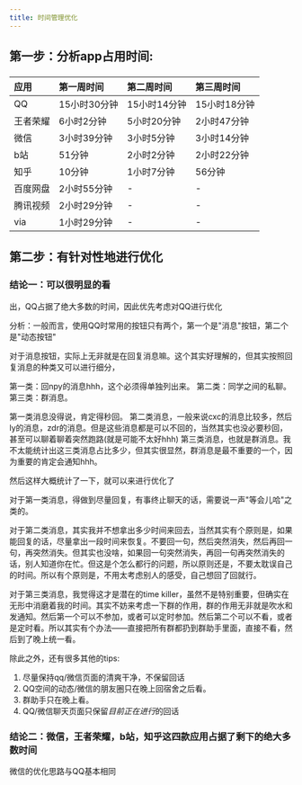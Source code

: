```yaml
---
title: 时间管理优化
---
```


## 第一步：分析app占用时间:
### 
| 应用|第一周时间 |第二周时间|第三周时间|
|:--|:--|:--|:--|
|QQ|15小时30分钟|15小时14分钟|15小时18分钟|
|王者荣耀|6小时2分钟|5小时20分钟|2小时47分钟|
|微信|3小时39分钟|3小时5分钟|3小时14分钟|
|b站|51分钟|2小时2分钟|2小时22分钟|
|知乎|10分钟|1小时7分钟|56分钟|
|百度网盘|2小时55分钟|-|-|
|腾讯视频|2小时29分钟|-|-|
|via|1小时29分钟|-|-|
###
## 第二步：有针对性地进行优化
### 结论一：可以很明显的看
出，QQ占据了绝大多数的时间，因此优先考虑对QQ进行优化

分析：一般而言，使用QQ时常用的按钮只有两个，第一个是"消息"按钮，第二个是"动态按钮"

对于消息按钮，实际上无非就是在回复消息嘛。这个其实好理解的，但其实按照回复消息的种类又可以进行细分，

第一类：回npy的消息hhh，这个必须得单独列出来。
第二类：同学之间的私聊。
第三类：群消息。

第一类消息没得说，肯定得秒回。
第二类消息，一般来说cxc的消息比较多，然后ly的消息，zdr的消息。但是这些消息都是可以不回的，当然其实也没必要秒回，甚至可以聊着聊着突然跑路(就是可能不太好hhh)
第三类消息，也就是群消息。我不太能统计出这三类消息占比多少，但其实很显然，群消息是最不重要的一个，因为重要的肯定会通知hhh。

然后这样大概统计了一下，就可以来进行优化了

对于第一类消息，得做到尽量回复，有事终止聊天的话，需要说一声"等会儿哈"之类的。

对于第二类消息，其实我并不想拿出多少时间来回去，当然其实有个原则是，如果能回复的话，尽量拿出一段时间来恢复。不要回一句，然后突然消失，然后再回一句，再突然消失。但其实也没啥，如果回一句突然消失，再回一句再突然消失的话，别人知道你在忙。但这是个怎么都行的问题，所以原则还是，不要太耽误自己的时间。所以有个原则是，不用太考虑别人的感受，自己想回了回就行。

对于第三类消息，我觉得这才是潜在的time killer，虽然不是特别重要，但确实在无形中消磨着我的时间。其实不妨来考虑一下群的作用，群的作用无非就是吹水和发通知。然后第一个可以不参加，或者可以定时参加。然后第二个可以不看，或者是定时看。所以其实有个办法——直接把所有群都扔到群助手里面，直接不看，然后到了晚上统一看。

除此之外，还有很多其他的tips:
1. 尽量保持qq/微信页面的清爽干净，不保留回话
2. QQ空间的动态/微信的朋友圈只在晚上回宿舍之后看。
3. 群助手只在晚上看。
4. QQ/微信聊天页面只保留*目前正在进行*的回话
### 结论二：微信，王者荣耀，b站，知乎这四款应用占据了剩下的绝大多数时间

微信的优化思路与QQ基本相同
##